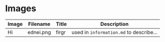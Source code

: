 
# Images
| Image | Filename | Title | Description |
| ----- | -------- | ----- | ----------- |
| Hi | ednei.png | firgr | used in `information.md` to describe... |
